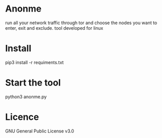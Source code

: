# Anonme
run all your network traffic through tor and choose the nodes you want to enter, exit and exclude. tool developed for linux

# Install
pip3 install -r requiments.txt

# Start the tool 
python3 anonme.py

# Licence 
GNU General Public License v3.0
